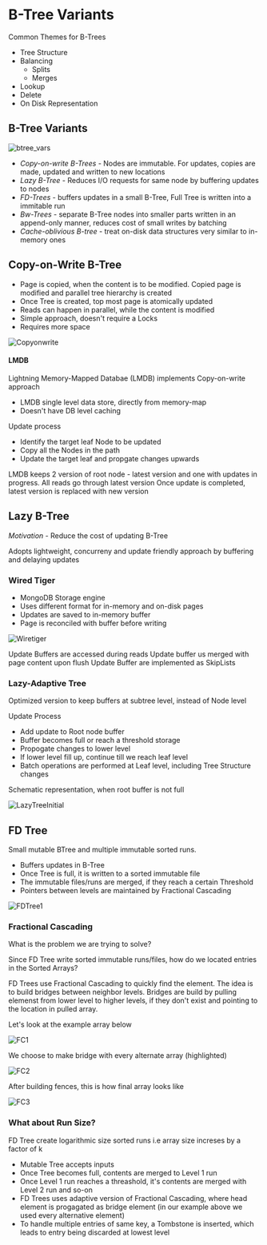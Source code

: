 # B-Tree Variants

Common Themes for B-Trees

- Tree Structure
- Balancing
  - Splits
  - Merges
- Lookup
- Delete
- On Disk Representation

## B-Tree Variants

![btree_vars](https://github.com/ashishpaliwal007/database-internals-book-reading/assets/148831617/dbf3c936-5f52-4577-bc3f-bfbd2298e5b7)

- *Copy-on-write B-Trees* - Nodes are immutable. For updates, copies are made, updated and written to new locations
- *Lazy B-Tree* - Reduces I/O requests for same node by buffering updates to nodes
- *FD-Trees* - buffers updates in a small B-Tree, Full Tree is written into a immitable run
- *Bw-Trees* - separate B-Tree nodes into smaller parts written in an append-only manner, reduces cost of small writes by batching
- *Cache-oblivious B-tree* - treat on-disk data structures very similar to in-memory ones


## Copy-on-Write B-Tree

- Page is copied, when the content is to be modified. Copied page is modified and parallel tree hierarchy is created
- Once Tree is created, top most page is atomically updated
- Reads can happen in parallel, while the content is modified
- Simple approach, doesn't require a Locks
- Requires more space

![Copyonwrite](https://github.com/ashishpaliwal007/database-internals-book-reading/assets/148831617/dba4466e-0ff9-443a-8607-8f0e45a38b5c)


#### LMDB

Lightning Memory-Mapped Databae (LMDB) implements Copy-on-write approach

- LMDB single level data store, directly from memory-map
- Doesn't have DB level caching

 Update process

 - Identify the target leaf Node to be updated
 - Copy all the Nodes in the path
 - Update the target leaf and propgate changes upwards

LMDB keeps 2 version of root node - latest version and one with updates in progress.
All reads go through latest version
Once update is completed, latest version is replaced with new version

## Lazy B-Tree

*Motivation* - Reduce the cost of updating B-Tree

Adopts lightweight, concurreny and update friendly approach by  buffering and delaying updates

### Wired Tiger

- MongoDB Storage engine
- Uses different format for in-memory and on-disk pages
- Updates are saved to in-memory buffer
- Page is reconciled with buffer before writing

![Wiretiger](https://github.com/ashishpaliwal007/database-internals-book-reading/assets/148831617/f0d59426-71cb-4d5b-9757-0e78e0c94c74)

Update Buffers are accessed during reads
Update buffer us merged with page content upon flush
Update Buffer are implemented as SkipLists

### Lazy-Adaptive Tree

Optimized version to keep buffers at subtree level, instead of Node level

Update Process

- Add update to Root node buffer
- Buffer becomes full or reach a threshold storage
- Propogate changes to lower level
- If lower level fill up, continue till we reach leaf level
- Batch operations are performed at Leaf level, including Tree Structure changes

Schematic representation, when root buffer is not full

![LazyTreeInitial](https://github.com/ashishpaliwal007/database-internals-book-reading/assets/148831617/fbef7624-59a7-4bed-b86d-dcda9251a89d)

## FD Tree

Small mutable BTree and multiple immutable sorted runs.

- Buffers updates in B-Tree
- Once Tree is full, it is written to a sorted immutable file
- The immutable files/runs are merged, if they reach a certain Threshold
- Pointers between levels are maintained by Fractional Cascading

![FDTree1](https://github.com/ashishpaliwal007/database-internals-book-reading/assets/148831617/7aec2404-c4b6-477d-a551-57130ea29da9)


### Fractional Cascading

What is the problem we are trying to solve?

Since FD Tree write sorted immutable runs/files, how do we located entries in the Sorted Arrays?

FD Trees use Fractional Cascading to quickly find the element. The idea is to build bridges between neighbor levels. Bridges are build by pulling elemenst from lower level to higher levels, if they don't exist and pointing to the location in pulled array.

Let's look at the example array below

![FC1](https://github.com/ashishpaliwal007/database-internals-book-reading/assets/148831617/c59d5fac-c005-413f-a74a-dbb8f664036e)


We choose to make bridge with every alternate array (highlighted)

![FC2](https://github.com/ashishpaliwal007/database-internals-book-reading/assets/148831617/d5f04ddd-872a-451e-b51a-dc5d5d139a62)

After building fences, this is how final array looks like

![FC3](https://github.com/ashishpaliwal007/database-internals-book-reading/assets/148831617/d2bc4960-ed20-49c1-85ee-059459fbe8d9)


### What about Run Size?

FD Tree create logarithmic size sorted runs i.e array size increses by a factor of k

- Mutable Tree accepts inputs
- Once Tree becomes full, contents are merged to Level 1 run
- Once Level 1 run reaches a threashold, it's contents are merged with Level 2 run and so-on
- FD Trees uses adaptive version of Fractional Cascading, where head element is progagated as bridge element (in our example above we used every alternative element)
- To handle multiple entries of same key, a Tombstone is inserted, which leads to entry being discarded at lowest level
